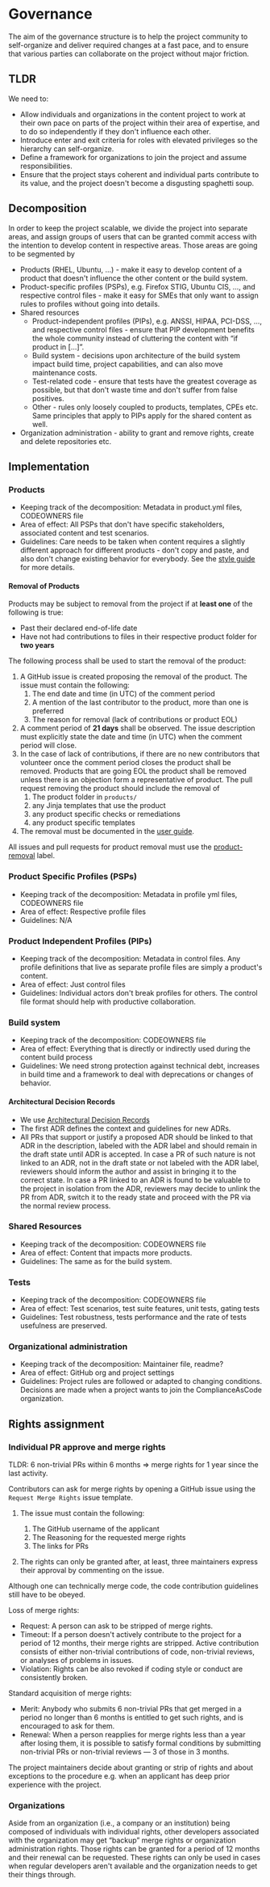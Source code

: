 # Governance

The aim of the governance structure is to help the project community to self-organize and deliver required changes at a fast pace,
and to ensure that various parties can collaborate on the project without major friction.


## TLDR

We need to:

- Allow individuals and organizations in the content project to work at their own pace on parts of the project within their area of expertise, and to do so independently if they don't influence each other.
- Introduce enter and exit criteria for roles with elevated privileges so the hierarchy can self-organize.
- Define a framework for organizations to join the project and assume responsibilities.
- Ensure that the project stays coherent and individual parts contribute to its value, and the project doesn't become a disgusting spaghetti soup.


## Decomposition

In order to keep the project scalable, we divide the project into separate areas, and assign groups of users that can be granted commit access with the intention to develop content in respective areas.
Those areas are going to be segmented by

- Products (RHEL, Ubuntu, …) - make it easy to develop content of a product that doesn't influence the other content or the build system.
- Product-specific profiles (PSPs), e.g. Firefox STIG, Ubuntu CIS, &mldr;, and respective control files - make it easy for SMEs that only want to assign rules to profiles without going into details.
- Shared resources
  - Product-independent profiles (PIPs), e.g. ANSSI, HIPAA, PCI-DSS, &mldr;, and respective control files - ensure that PIP development benefits the whole community instead of cluttering the content with “if product in [...]”.
  - Build system - decisions upon architecture of the build system impact build time, project capabilities, and can also move maintenance costs.
  - Test-related code - ensure that tests have the greatest coverage as possible, but that don't waste time and don't suffer from false positives.
  - Other - rules only loosely coupled to products, templates, CPEs etc. Same principles that apply to PIPs apply for the shared content as well.
- Organization administration - ability to grant and remove rights, create and delete repositories etc.


## Implementation

### Products

- Keeping track of the decomposition: Metadata in product.yml files, CODEOWNERS file
- Area of effect: All PSPs that don't have specific stakeholders, associated content and test scenarios.
- Guidelines: Care needs to be taken when content requires a slightly different approach for different products - don't copy and paste, and also don't change existing behavior for everybody.
  See the [style guide](04_style_guide.md) for more details.

#### Removal of Products
Products may be subject to removal from the project if at **least one** of the following is true:
  - Past their declared end-of-life date
  - Have not had contributions to files in their respective product folder for **two years**

The following process shall be used to start the removal of the product:
1. A GitHub issue is created proposing the removal of the product.
    The issue must contain the following:
    1. The end date and time (in UTC) of the comment period
    1. A mention of the last contributor to the product, more than one is preferred
    1. The reason for removal (lack of contributions or product EOL)
1. A comment period of **21 days** shall be observed.
The issue description must explicitly state the date and time (in UTC) when the comment period will close.
1. In the case of lack of contributions, if there are no new contributors that volunteer once the comment period closes the product shall be removed.
   Products that are going EOL the product shall be removed unless there is an objection form a representative of product.
The pull request removing the product should include the removal of
    1. The product folder in `products/`
    1. any Jinja templates that use the product
    1. any product specific checks or remediations
    1. any product specific templates
1. The removal must be documented in the [user guide](../user/30_content_notes.md#deprecated-content).

All issues and pull requests for product removal must use the [product-removal](https://github.com/ComplianceAsCode/content/labels/product-removal) label.

### Product Specific Profiles (PSPs)

- Keeping track of the decomposition: Metadata in profile yml files, CODEOWNERS file
- Area of effect: Respective profile files
- Guidelines: N/A


### Product Independent Profiles (PIPs)

- Keeping track of the decomposition: Metadata in control files. Any profile definitions that live as separate profile files are simply a product's content.
- Area of effect: Just control files
- Guidelines: Individual actors don't break profiles for others.
  The control file format should help with productive collaboration.


### Build system

- Keeping track of the decomposition: CODEOWNERS file
- Area of effect: Everything that is directly or indirectly used during the content build process
- Guidelines: We need strong protection against technical debt, increases in build time and a framework to deal with deprecations or changes of behavior.

#### Architectural Decision Records
- We use [Architectural Decision Records](#introduction-of-architecture-decisions-records)
- The first ADR defines the context and guidelines for new ADRs.
- All PRs that support or justify a proposed ADR should be linked to that ADR in the description, labeled with the ADR label and should remain in the draft
  state until ADR is accepted.
  In case a PR of such nature is not linked to an ADR, not in the draft state or not labeled with the ADR label, reviewers should inform the author and assist
  in bringing it to the correct state.
  In case a PR linked to an ADR is found to be valuable to the project in isolation from the ADR, reviewers may decide to unlink the PR from ADR, switch it
  to the ready state and proceed with the PR via the normal review process.

### Shared Resources

- Keeping track of the decomposition: CODEOWNERS file
- Area of effect: Content that impacts more products.
- Guidelines: The same as for the build system.


### Tests

- Keeping track of the decomposition: CODEOWNERS file
- Area of effect: Test scenarios, test suite features, unit tests, gating tests
- Guidelines: Test robustness, tests performance and the rate of tests usefulness are preserved.


### Organizational administration

- Keeping track of the decomposition: Maintainer file, readme?
- Area of effect: GitHub org and project settings
- Guidelines: Project rules are followed or adapted to changing conditions.
  Decisions are made when a project wants to join the ComplianceAsCode organization.


## Rights assignment

### Individual PR approve and merge rights

TLDR: 6 non-trivial PRs within 6 months => merge rights for 1 year since the last activity.

Contributors can ask for merge rights by opening a GitHub issue using the `Request Merge Rights` issue template.
1. The issue must contain the following:
    1. The GitHub username of the applicant
    1. The Reasoning for the requested merge rights
    1. The links for PRs

1. The rights can only be granted after, at least, three maintainers express their approval by commenting on the issue.

Although one can technically merge code, the code contribution guidelines still have to be obeyed.

Loss of merge rights:
- Request: A person can ask to be stripped of merge rights.
- Timeout: If a person doesn't actively contribute to the project for a period of 12 months, their merge rights are stripped.
  Active contribution consists of either non-trivial contributions of code, non-trivial reviews, or analyses of problems in issues.
- Violation: Rights can be also revoked if coding style or conduct are consistently broken.

Standard acquisition of merge rights:
- Merit: Anybody who submits 6 non-trivial PRs that get merged in a period no longer than 6 months is entitled to get such rights, and is encouraged to ask for them.
- Renewal: When a person reapplies for merge rights less than a year after losing them, it is possible to satisfy formal conditions by submitting non-trivial PRs or non-trivial reviews &mdash; 3 of those in 3 months.

The project maintainers decide about granting or strip of rights and about exceptions to the procedure e.g. when an applicant has deep prior experience with the project.


### Organizations

Aside from an organization (i.e., a company or an institution) being composed of individuals with individual rights, other developers associated with the organization may get “backup” merge rights or organization administration rights.
Those rights can be granted for a period of 12 months and their renewal can be requested.
These rights can only be used in cases when regular developers aren't available and the organization needs to get their things through.
